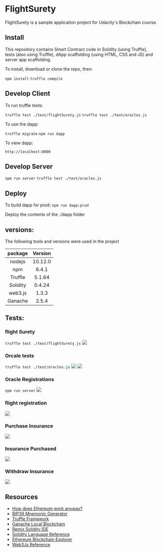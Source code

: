 # FlightSurety

FlightSurety is a sample application project for Udacity's Blockchain course.

## Install

This repository contains Smart Contract code in Solidity (using Truffle), tests (also using Truffle), dApp scaffolding (using HTML, CSS and JS) and server app scaffolding.

To install, download or clone the repo, then:

`npm install`
`truffle compile`

## Develop Client

To run truffle tests:

`truffle test ./test/flightSurety.js`
`truffle test ./test/oracles.js`

To use the dapp:

`truffle migrate`
`npm run dapp`

To view dapp:

`http://localhost:8000`

## Develop Server

`npm run server`
`truffle test ./test/oracles.js`

## Deploy

To build dapp for prod:
`npm run dapp:prod`

Deploy the contents of the ./dapp folder

## versions: 

The following tools and versions were used in the project

| package | Version |
|:-------:|:-------:|
| nodejs | 10.12.0 |
| npm | 6.4.1 |
| Truffle | 5.1.64 |
| Solidity | 0.4.24 |
| web3.js | 1.3.3 |
| Ganache | 2.5.4 |

## Tests:

### flight Surety

`truffle test ./test/flightSurety.js`
![](imgs/tests.png)

### Orcale tests

`truffle test ./test/oracles.js`
![](imgs/oracletests1.png)
![](imgs/oracletests2.png)

### Oracle Registrations

`npm run server`
![](imgs/orcaleRegistration.png)

### flight registration

![](imgs/flightRegisration.png)

### Purchase Insurance

![](imgs/purchaseInsurance.png)

### Insurance Purchased

![](imgs/insurancePurchased.png)

### Withdraw Insurance

![](imgs/insurancePayout.png)

## Resources

* [How does Ethereum work anyway?](https://medium.com/@preethikasireddy/how-does-ethereum-work-anyway-22d1df506369)
* [BIP39 Mnemonic Generator](https://iancoleman.io/bip39/)
* [Truffle Framework](http://truffleframework.com/)
* [Ganache Local Blockchain](http://truffleframework.com/ganache/)
* [Remix Solidity IDE](https://remix.ethereum.org/)
* [Solidity Language Reference](http://solidity.readthedocs.io/en/v0.4.24/)
* [Ethereum Blockchain Explorer](https://etherscan.io/)
* [Web3Js Reference](https://github.com/ethereum/wiki/wiki/JavaScript-API)